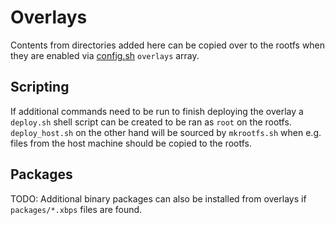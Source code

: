 # Overlays
Contents from directories added here can be copied over to the rootfs when they are enabled via [config.sh](../config.sh) `overlays` array.

## Scripting
If additional commands need to be run to finish deploying the overlay a `deploy.sh` shell script can be created to be ran as `root` on the rootfs. `deploy_host.sh` on the other hand will be sourced by `mkrootfs.sh` when e.g. files from the host machine should be copied to the rootfs.

## Packages
TODO: Additional binary packages can also be installed from overlays if `packages/*.xbps` files are found.
